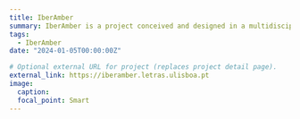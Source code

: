 ```yaml
---
title: IberAmber
summary: IberAmber is a project conceived and designed in a multidisciplinary way, using chemical-analytical techniques, statistical methods, and more modern approaches such as machine learning to deepen the archaeological knowledge of ancient amber trade and exchange.
tags:
  - IberAmber
date: "2024-01-05T00:00:00Z"

# Optional external URL for project (replaces project detail page).
external_link: https://iberamber.letras.ulisboa.pt
image:
  caption: 
  focal_point: Smart
---
```

